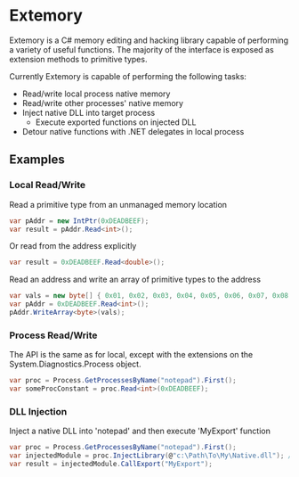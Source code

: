 # Extemory
Extemory is a C# memory editing and hacking library capable of performing a variety of useful functions. The majority of the interface is exposed as extension methods to primitive types.

Currently Extemory is capable of performing the following tasks:
* Read/write local process native memory
* Read/write other processes' native memory
* Inject native DLL into target process
  * Execute exported functions on injected DLL
* Detour native functions with .NET delegates in local process

## Examples
### Local Read/Write

Read a primitive type from an unmanaged memory location
```c#
var pAddr = new IntPtr(0xDEADBEEF);
var result = pAddr.Read<int>();
```

Or read from the address explicitly
```c#
var result = 0xDEADBEEF.Read<double>();
```

Read an address and write an array of primitive types to the address
```c#
var vals = new byte[] { 0x01, 0x02, 0x03, 0x04, 0x05, 0x06, 0x07, 0x08 };
var pAddr = 0xDEADBEEF.Read<int>();
pAddr.WriteArray<byte>(vals);
```

### Process Read/Write

The API is the same as for local, except with the extensions on the System.Diagnostics.Process object.
```c#
var proc = Process.GetProcessesByName("notepad").First();
var someProcConstant = proc.Read<int>(0xDEADBEEF);
```

### DLL Injection

Inject a native DLL into 'notepad' and then execute 'MyExport' function
```c#
var proc = Process.GetProcessesByName("notepad").First();
var injectedModule = proc.InjectLibrary(@"c:\Path\To\My\Native.dll"); // or proc.InjectLibrary("Local.dll");
var result = injectedModule.CallExport("MyExport");
```